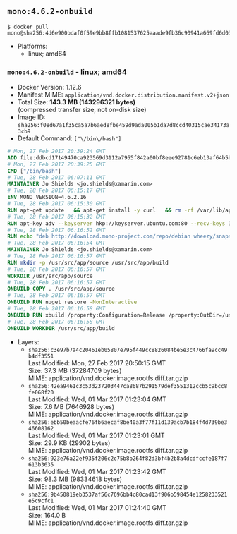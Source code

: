 ## `mono:4.6.2-onbuild`

```console
$ docker pull mono@sha256:4d6e900bdaf0f59e9bb8ffb1081537625aaade9fb36c90941a669fd6d035e354
```

-	Platforms:
	-	linux; amd64

### `mono:4.6.2-onbuild` - linux; amd64

-	Docker Version: 1.12.6
-	Manifest MIME: `application/vnd.docker.distribution.manifest.v2+json`
-	Total Size: **143.3 MB (143296321 bytes)**  
	(compressed transfer size, not on-disk size)
-	Image ID: `sha256:f08d67a1f35ca5a7b6aed8fbe459d9ada005b1da7d8ccd40315cae34173a3cb9`
-	Default Command: `["\/bin\/bash"]`

```dockerfile
# Mon, 27 Feb 2017 20:39:24 GMT
ADD file:ddbcd17149470ca923569d3112a7955f842a00bf8eee92781c6eb13af64b5b82 in / 
# Mon, 27 Feb 2017 20:39:25 GMT
CMD ["/bin/bash"]
# Tue, 28 Feb 2017 06:07:11 GMT
MAINTAINER Jo Shields <jo.shields@xamarin.com>
# Tue, 28 Feb 2017 06:15:17 GMT
ENV MONO_VERSION=4.6.2.16
# Tue, 28 Feb 2017 06:15:30 GMT
RUN apt-get update   && apt-get install -y curl   && rm -rf /var/lib/apt/lists/*
# Tue, 28 Feb 2017 06:15:32 GMT
RUN apt-key adv --keyserver hkp://keyserver.ubuntu.com:80 --recv-keys 3FA7E0328081BFF6A14DA29AA6A19B38D3D831EF
# Tue, 28 Feb 2017 06:16:52 GMT
RUN echo "deb http://download.mono-project.com/repo/debian wheezy/snapshots/$MONO_VERSION main" > /etc/apt/sources.list.d/mono-xamarin.list   && apt-get update   && apt-get install -y binutils mono-devel ca-certificates-mono fsharp mono-vbnc nuget referenceassemblies-pcl   && rm -rf /var/lib/apt/lists/* /tmp/*
# Tue, 28 Feb 2017 06:16:54 GMT
MAINTAINER Jo Shields <jo.shields@xamarin.com>
# Tue, 28 Feb 2017 06:16:57 GMT
RUN mkdir -p /usr/src/app/source /usr/src/app/build
# Tue, 28 Feb 2017 06:16:57 GMT
WORKDIR /usr/src/app/source
# Tue, 28 Feb 2017 06:16:57 GMT
ONBUILD COPY . /usr/src/app/source
# Tue, 28 Feb 2017 06:16:57 GMT
ONBUILD RUN nuget restore -NonInteractive
# Tue, 28 Feb 2017 06:16:58 GMT
ONBUILD RUN xbuild /property:Configuration=Release /property:OutDir=/usr/src/app/build/
# Tue, 28 Feb 2017 06:16:58 GMT
ONBUILD WORKDIR /usr/src/app/build
```

-	Layers:
	-	`sha256:c3e97b7a4c20461eb05807e795f449cc8826084be5e3c4766fa9cc49b4df3551`  
		Last Modified: Mon, 27 Feb 2017 20:50:15 GMT  
		Size: 37.3 MB (37284709 bytes)  
		MIME: application/vnd.docker.image.rootfs.diff.tar.gzip
	-	`sha256:42ea9461c3c53d237203447ca8687b291579def3551312ccb5c9bcc8fe068f20`  
		Last Modified: Wed, 01 Mar 2017 01:23:04 GMT  
		Size: 7.6 MB (7646928 bytes)  
		MIME: application/vnd.docker.image.rootfs.diff.tar.gzip
	-	`sha256:ebb50beaacfe76fb6aecaf8be40a3f77f11d139acb7b184f4d739be346608162`  
		Last Modified: Wed, 01 Mar 2017 01:23:01 GMT  
		Size: 29.9 KB (29902 bytes)  
		MIME: application/vnd.docker.image.rootfs.diff.tar.gzip
	-	`sha256:923e76a22ef935f206c2c75b8b264f82d3bf4b2b8a4dcdfccfe187f7613b3635`  
		Last Modified: Wed, 01 Mar 2017 01:23:42 GMT  
		Size: 98.3 MB (98334618 bytes)  
		MIME: application/vnd.docker.image.rootfs.diff.tar.gzip
	-	`sha256:9b450819eb3537af56c7696bb4c80cad13f906b598454e1258233521e5c9cfc1`  
		Last Modified: Wed, 01 Mar 2017 01:24:40 GMT  
		Size: 164.0 B  
		MIME: application/vnd.docker.image.rootfs.diff.tar.gzip
